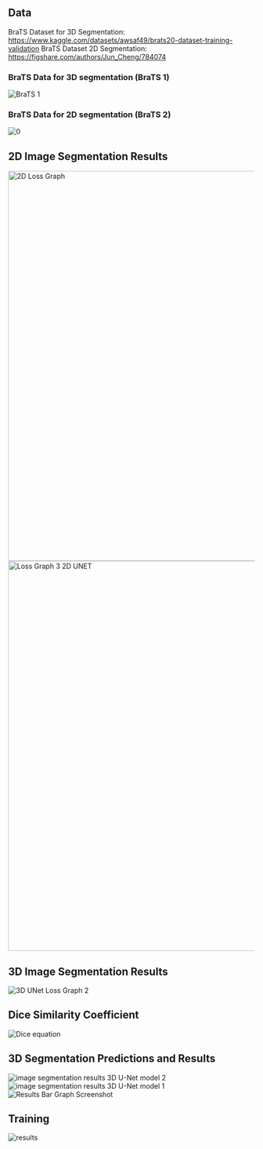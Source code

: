 
## Data
BraTS Dataset for 3D Segmentation: https://www.kaggle.com/datasets/awsaf49/brats20-dataset-training-validation
BraTS Dataset 2D Segmentation: https://figshare.com/authors/Jun_Cheng/784074


### BraTS Data for 3D segmentation (BraTS 1)
![BraTS 1](https://user-images.githubusercontent.com/34732790/207469150-7d7c8e12-3400-407f-ae02-2ad8554c17a0.png)

### BraTS Data for 2D segmentation (BraTS 2)
![0](https://user-images.githubusercontent.com/34732790/207469073-44874210-9473-4c75-be02-be2d51be88f9.png)


## 2D Image Segmentation Results
<img width="795" alt="2D Loss Graph" src="https://user-images.githubusercontent.com/34732790/207468130-33864bf2-23a7-46e8-9131-e82e8a65204c.png">
<img width="795" alt="Loss Graph 3 2D UNET" src="https://user-images.githubusercontent.com/34732790/207468504-b74dac78-a8b4-416e-9af3-26a920e6a210.png">


## 3D Image Segmentation Results
![3D UNet Loss Graph 2](https://user-images.githubusercontent.com/34732790/207467994-128089f3-64e1-4135-b791-7a771d8fddab.png)

## Dice Similarity Coefficient
![Dice equation](https://user-images.githubusercontent.com/34732790/207468457-8e5b3c87-c63e-4cde-9c0e-71854925f714.png)


## 3D Segmentation Predictions and Results
![image segmentation results 3D U-Net model 2](https://user-images.githubusercontent.com/34732790/207468657-169d2b3e-6b79-461a-90d9-7bc3e601027d.png)
![image segmentation results 3D U-Net model 1](https://user-images.githubusercontent.com/34732790/207468674-2b29c11f-5a01-496f-a6d9-7bdbf6f616f4.png)
![Results Bar Graph Screenshot](https://user-images.githubusercontent.com/34732790/207468742-b25ce751-2ed3-430e-b0cb-ed3e948eadb1.png)

## Training 
![results](https://user-images.githubusercontent.com/34732790/207469273-7b4076af-1eda-4be1-9417-733192809e42.png)

